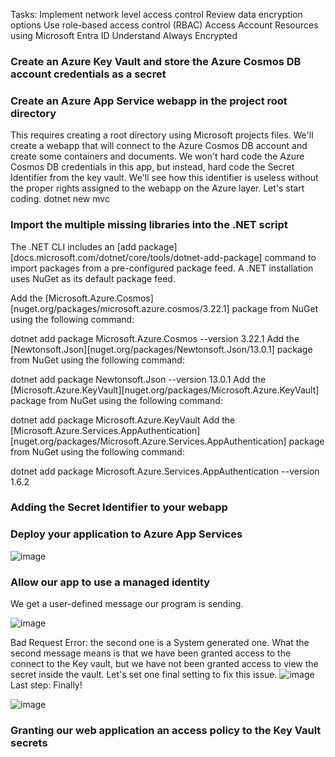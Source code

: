 

Tasks:
Implement network level access control
Review data encryption options
Use role-based access control (RBAC)
Access Account Resources using Microsoft Entra ID
Understand Always Encrypted

### Create an Azure Key Vault and store the Azure Cosmos DB account credentials as a secret

### Create an Azure App Service webapp in the project root directory
This requires creating  a root directory using Microsoft projects files. 
We'll create a webapp that will connect to the Azure Cosmos DB account and create some containers and documents. We won't hard code the Azure Cosmos DB credentials in this app, but instead, hard code the Secret Identifier from the key vault. We'll see how this identifier is useless without the proper rights assigned to the webapp on the Azure layer. Let's start coding.
dotnet new mvc

### Import the multiple missing libraries into the .NET script

The .NET CLI includes an [add package][docs.microsoft.com/dotnet/core/tools/dotnet-add-package] command to import packages from a pre-configured package feed. A .NET installation uses NuGet as its default package feed.

Add the [Microsoft.Azure.Cosmos][nuget.org/packages/microsoft.azure.cosmos/3.22.1] package from NuGet using the following command:

dotnet add package Microsoft.Azure.Cosmos --version 3.22.1
Add the [Newtonsoft.Json][nuget.org/packages/Newtonsoft.Json/13.0.1] package from NuGet using the following command:

dotnet add package Newtonsoft.Json --version 13.0.1
Add the [Microsoft.Azure.KeyVault][nuget.org/packages/Microsoft.Azure.KeyVault] package from NuGet using the following command:

dotnet add package Microsoft.Azure.KeyVault
Add the [Microsoft.Azure.Services.AppAuthentication][nuget.org/packages/Microsoft.Azure.Services.AppAuthentication] package from NuGet using the following command:

dotnet add package Microsoft.Azure.Services.AppAuthentication --version 1.6.2

### Adding the Secret Identifier to your webapp


### Deploy your application to Azure App Services

![image](https://github.com/ZCHAnalytics/Microsoft-Challenge-data-skills/assets/146954022/7cc52a16-456f-47e4-acf8-84a69ceb9dc8)

### Allow our app to use a managed identity
We get a user-defined message our program is sending. 

![image](https://github.com/ZCHAnalytics/Microsoft-Challenge-data-skills/assets/146954022/b80e85d2-7405-4a76-b2cf-a5316e21c039)

Bad Request Error:
the second one is a System generated one. 
What the second message means is that we have been granted access to the connect to the Key vault, but we have not been granted access to view the secret inside the vault. Let's set one final setting to fix this issue.
![image](https://github.com/ZCHAnalytics/Microsoft-Challenge-data-skills/assets/146954022/6fa66a15-11ff-4972-b168-717965eb0ff9)
Last step:
Finally!

![image](https://github.com/ZCHAnalytics/Microsoft-Challenge-data-skills/assets/146954022/1d61560a-ecc2-412b-ad81-f9cc5abcb5e3)



### Granting our web application an access policy to the Key Vault secrets


